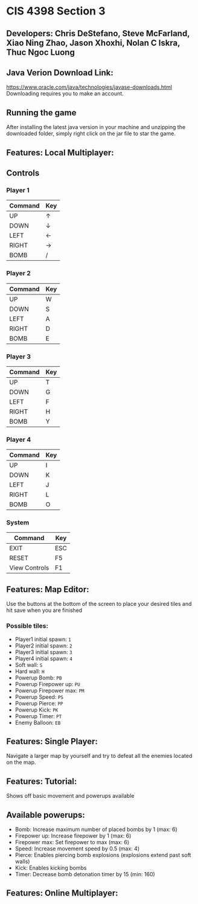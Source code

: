 # CIS 4398 Section 3 

## Developers: Chris DeStefano, Steve McFarland, Xiao Ning Zhao, Jason Xhoxhi, Nolan C Iskra, Thuc Ngoc Luong

## Java Verion Download Link:
https://www.oracle.com/java/technologies/javase-downloads.html
Downloading requires you to make an account.

## Running the game
After installing the latest java version in your machine and unzipping the downloaded folder, simply right click on the jar file to star the game. 

## Features: Local Multiplayer:
## Controls
### Player 1
| Command | Key |
|---------|-----|
| UP      | ↑   |
| DOWN    | ↓   |
| LEFT    | ←   |
| RIGHT   | →   |
| BOMB    | /   |

### Player 2
| Command | Key |
|---------|-----|
| UP      | W   |
| DOWN    | S   |
| LEFT    | A   |
| RIGHT   | D   |
| BOMB    | E   |

### Player 3
| Command | Key |
|---------|-----|
| UP      | T   |
| DOWN    | G   |
| LEFT    | F   |
| RIGHT   | H   |
| BOMB    | Y   |

### Player 4
| Command | Key |
|---------|-----|
| UP      | I   |
| DOWN    | K   |
| LEFT    | J   |
| RIGHT   | L   |
| BOMB    | O   |

### System
| Command       | Key |
|---------------|-----|
| EXIT          | ESC |
| RESET         | F5  |
| View Controls | F1  |

## Features: Map Editor:
Use the buttons at the bottom of the screen to place your desired tiles and hit save when you are finished

### Possible tiles:
* Player1 initial spawn: `1`
* Player2 initial spawn: `2`
* Player3 initial spawn: `3`
* Player4 initial spawn: `4`
* Soft wall: `S`
* Hard wall: `H`
* Powerup Bomb: `PB`
* Powerup Firepower up: `PU`
* Powerup Firepower max: `PM`
* Powerup Speed: `PS`
* Powerup Pierce: `PP`
* Powerup Kick: `PK`
* Powerup Timer: `PT`
* Enemy Balloon: `EB`

## Features: Single Player:
Navigate a larger map by yourself and try to defeat all the enemies located on the map. 

## Features: Tutorial:
Shows off basic movement and powerups available

## Available powerups:
* Bomb: Increase maximum number of placed bombs by 1 (max: 6)
* Firepower up: Increase firepower by 1 (max: 6)
* Firepower max: Set firepower to max (max: 6)
* Speed: Increase movement speed by 0.5 (max: 4)
* Pierce: Enables piercing bomb explosions (explosions extend past soft walls)
* Kick: Enables kicking bombs
* Timer: Decrease bomb detonation timer by 15 (min: 160)

## Features: Online Multiplayer:
